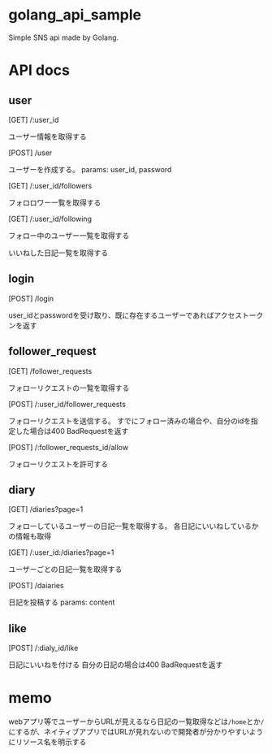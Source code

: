 # golang_api_sample
Simple SNS api made by Golang.

# API docs

## user

[GET] /:user_id

ユーザー情報を取得する

[POST] /user

ユーザーを作成する。
params: user_id, password

[GET] /:user_id/followers

フォロロワー一覧を取得する

[GET] /:user_id/following

フォロー中のユーザー一覧を取得する

いいねした日記一覧を取得する

## login

[POST] /login

user_idとpasswordを受け取り、既に存在するユーザーであればアクセストークンを返す

## follower_request

[GET] /follower_requests

フォローリクエストの一覧を取得する

[POST] /:user_id/follower_requests

フォローリクエストを送信する。
すでにフォロー済みの場合や、自分のidを指定した場合は400 BadRequestを返す

[POST] /:follower_requests_id/allow

フォローリクエストを許可する


## diary

[GET] /diaries?page=1

フォローしているユーザーの日記一覧を取得する。
各日記にいいねしているかの情報も取得

[GET] /:user_id:/diaries?page=1

ユーザーごとの日記一覧を取得する


[POST] /daiaries

日記を投稿する
params: content

## like

[POST] /:dialy_id/like

日記にいいねを付ける
自分の日記の場合は400 BadRequestを返す


# memo
webアプリ等でユーザーからURLが見えるなら日記の一覧取得などは`/home`とか`/`にするが、ネイティブアプリではURLが見れないので開発者が分かりやすいようにリソース名を明示する

